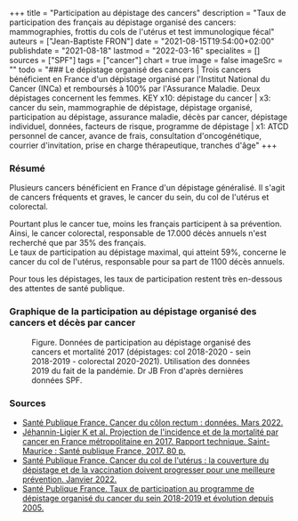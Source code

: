 +++
title = "Participation au dépistage des cancers"
description = "Taux de participation des français au dépistage organisé des cancers: mammographies, frottis du cols de l'utérus et test immunologique fécal"
auteurs = ["Jean-Baptiste FRON"]
date = "2021-08-15T19:54:00+02:00"
publishdate = "2021-08-18"
lastmod = "2022-03-16"
specialites = []
sources = ["SPF"]
tags = ["cancer"]
chart = true
image = false
imageSrc = ""
todo = "### Le dépistage organisé des cancers | Trois cancers bénéficient en France d'un dépistage organisé par l'Institut National du Cancer (INCa) et remboursés à 100% par l'Assurance Maladie. Deux dépistages concernent les femmes. KEY x10: dépistage du cancer | x3: cancer du sein, mammographie de dépistage, dépistage organisé, participation au dépistage, assurance maladie, décès par cancer, dépistage individuel, données, facteurs de risque, programme de dépistage | x1: ATCD personnel de cancer, avance de frais, consultation d'oncogénétique, courrier d'invitation, prise en charge thérapeutique, tranches d'âge"
+++

### Résumé

Plusieurs cancers bénéficient en France d'un dépistage généralisé. Il s'agit de cancers fréquents et graves, le cancer du sein, du col de l'utérus et colorectal.

Pourtant plus le cancer tue, moins les français participent à sa prévention.  
Ainsi, le cancer colorectal, responsable de 17.000 décès annuels n'est recherché que par 35% des français.  
Le taux de participation au dépistage maximal, qui atteint 59%, concerne le cancer du col de l'utérus, responsable pour sa part de 1100 décès annuels.

Pour tous les dépistages, les taux de participation restent très en-dessous des attentes de santé publique.

### Graphique de la participation au dépistage organisé des cancers et décès par cancer

<figure>
  <div id="chart" class="border alert mb-4"></div>
  <figcaption>Figure. Données de participation au dépistage organisé des cancers et mortalité 2017 (dépistages: col 2018-2020 - sein 2018-2019 - colorectal 2020-2021). Utilisation des données 2019 du fait de la pandémie. Dr JB Fron d'après dernières données SPF.</figcaption>
</figure>

### Sources

- [Santé Publique France. Cancer du côlon rectum : données. Mars 2022.](https://www.santepubliquefrance.fr/maladies-et-traumatismes/cancers/cancer-du-colon-rectum/donnees)
- [Jéhannin-Ligier K et al. Projection de l'incidence et de la mortalité par cancer en France métropolitaine en 2017. Rapport technique. Saint-Maurice : Santé publique France, 2017. 80 p.](https://www.santepubliquefrance.fr/docs/projection-de-l-incidence-et-de-la-mortalite-par-cancer-en-france-metropolitaine-en-2017)
- [Santé Publique France. Cancer du col de l'utérus : la couverture du dépistage et de la vaccination doivent progresser pour une meilleure prévention. Janvier 2022.](https://www.santepubliquefrance.fr/presse/2022/cancer-du-col-de-l-uterus-la-couverture-du-depistage-et-de-la-vaccination-doivent-progresser-pour-une-meilleure-prevention)
- [Santé Publique France. Taux de participation au programme de dépistage organisé du cancer du sein 2018-2019 et évolution depuis 2005.](https://www.santepubliquefrance.fr/maladies-et-traumatismes/cancers/cancer-du-sein/articles/taux-de-participation-au-programme-de-depistage-organise-du-cancer-du-sein-2018-2019-et-evolution-depuis-2005)

<script>
const chartOptions = {
  series: [{
    name: 'Participation',
    type: 'column',
    data: [59, 49.3, 34.6]
  }, {
    name: 'Mortalité',
    type: 'column',
    data: [1084, 11883, 17117]
  }],
  dataLabels: {
    formatter: function (val, opts) {
      return val + "%"
      }
  },
  chart: {},
  title: { text: 'Taux de participation au dépistage des cancers en 2022' },
  xaxis: {
    categories: ['Col de l\'utérus', 'Sein', 'Côlon-rectum'],
  },
  yaxis: [
    {
      title: {
        text: "Participation (%)",
        style: { color: '#4150f5' }
      },
      labels: {
        style: { colors: '#757575' }
      }
    },
    {
      seriesName: 'Mortalité',
        opposite: true,
        decimalsInFloat: false,
        title: {
          text: "Mortalité annuelle",
          style: {color: '#ffa600'}
        },
        labels: {
        style: { colors: '#757575' }
      }
    }
  ],
  tooltip: {
    x: { show: true },
    y: [{
      formatter: function(value) {
        return value + '%'
      }
    },
    {
      formatter: function(value) {
        return value + ' décès/an'
      }
    }]
  }
}
</script>
